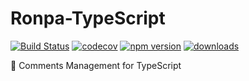 # Ronpa-TypeScript

[![Build Status](https://travis-ci.com/SudoDotDog/Ronpa-TypeScript.svg?branch=master)](https://travis-ci.com/SudoDotDog/Ronpa-TypeScript)
[![codecov](https://codecov.io/gh/SudoDotDog/Ronpa-TypeScript/branch/master/graph/badge.svg)](https://codecov.io/gh/SudoDotDog/Ronpa-TypeScript)
[![npm version](https://badge.fury.io/js/ronpa)](https://www.npmjs.com/package/ronpa)
[![downloads](https://img.shields.io/npm/dm/ronpa)](https://www.npmjs.com/package/ronpa)

:speech_balloon: Comments Management for TypeScript
